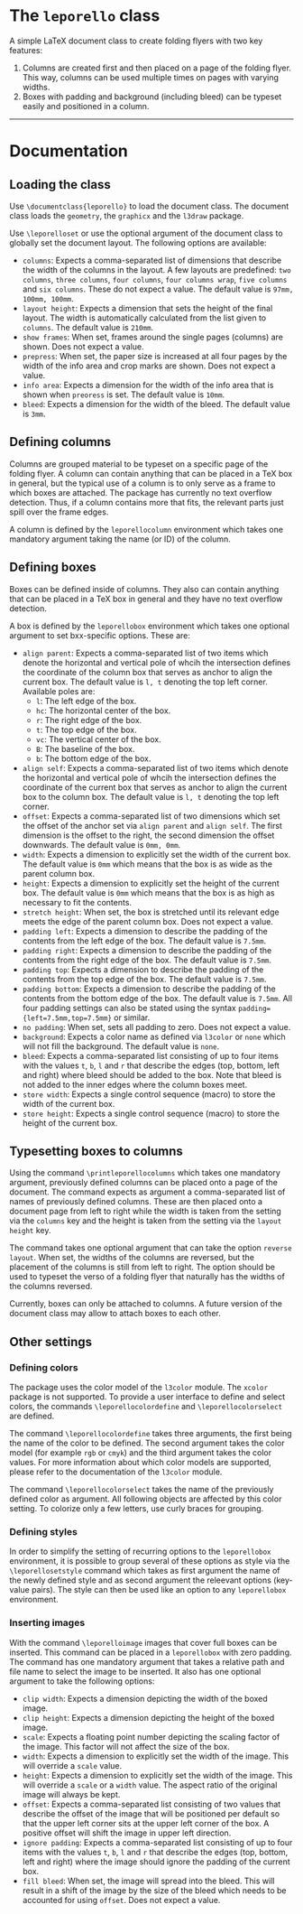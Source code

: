 # The `leporello` class

A simple LaTeX document class to create folding flyers with two key features:

1) Columns are created first and then placed on a page of the folding flyer. This way, columns can be used multiple times on pages with varying widths.
2) Boxes with padding and background (including bleed) can be typeset easily and positioned in a column.

---

# Documentation

## Loading the class

Use `\documentclass{leporello}` to load the document class. The document class loads the `geometry`, the `graphicx` and the `l3draw` package.

Use `\leporelloset` or use the optional argument of the document class to globally set the document layout. The following options are available:

- `columns`: Expects a comma-separated list of dimensions that describe the width of the columns in the layout. A few layouts are predefined: `two columns`, `three columns`, `four columns`, `four columns wrap`, `five columns` and `six columns`. These do not expect a value. The default value is `97mm, 100mm, 100mm`.
- `layout height`: Expects a dimension that sets the height of the final layout. The width is automatically calculated from the list given to `columns`. The default value is `210mm`.
- `show frames`: When set, frames around the single pages (columns) are shown. Does not expect a value. 
- `prepress`: When set, the paper size is increased at all four pages by the width of the info area and crop marks are shown. Does not expect a value.
- `info area`: Expects a dimension for the width of the info area that is shown when `preoress` is set. The default value is `10mm`.
- `bleed`: Expects a dimension for the width of the bleed. The default value is `3mm`.

## Defining columns

Columns are grouped material to be typeset on a specific page of the folding flyer. A column can contain anything that can be placed in a TeX box in general, but the typical use of a column is to only serve as a frame to which boxes are attached. The package has currently no text overflow detection. Thus, if a column contains more that fits, the relevant parts just spill over the frame edges.

A column is defined by the `leporellocolumn` environment which takes one mandatory argument taking the name (or ID) of the column.

## Defining boxes

Boxes can be defined inside of columns. They also can contain anything that can be placed in a TeX box in general and they have no text overflow detection.

A box is defined by the `leporellobox` environment which takes one optional argument to set bxx-specific options. These are:

- `align parent`: Expects a comma-separated list of two items which denote the horizontal and vertical pole of whcih the intersection defines the coordinate of the column box that serves as anchor to align the current box. The default value is `l, t` denoting the top left corner. Available poles are:
    - `l`: The left edge of the box.
    - `hc`: The horizontal center of the box.
    - `r`: The right edge of the box.
    - `t`: The top edge of the box.
    - `vc`: The vertical center of the box.
    - `B`: The baseline of the box.
    - `b`: The bottom edge of the box.
- `align self`: Expects a comma-separated list of two items which denote the horizontal and vertical pole of whcih the intersection defines the coordinate of the current box that serves as anchor to align the current box to the column box. The default value is `l, t` denoting the top left corner.
- `offset`: Expects a comma-separated list of two dimensions which set the offset of the anchor set via `align parent` and `align self`. The first dimension is the offset to the right, the second dimension the offset downwards. The default value is `0mm, 0mm`.
- `width`: Expects a dimension to explicitly set the width of the current box. The default value is `0mm` which means that the box is as wide as the parent column box.
- `height`: Expects a dimension to explicitly set the height of the current box. The default value is `0mm` which means that the box is as high as necessary to fit the contents.
- `stretch height`: When set, the box is stretched until its relevant edge meets the edge of the parent column box. Does not expect a value.
- `padding left`: Expects a dimension to describe the padding of the contents from the left edge of the box. The default value is `7.5mm`.
- `padding right`: Expects a dimension to describe the padding of the contents from the right edge of the box. The default value is `7.5mm`.
- `padding top`: Expects a dimension to describe the padding of the contents from the top edge of the box. The default value is `7.5mm`.
- `padding bottom`: Expects a dimension to describe the padding of the contents from the bottom edge of the box. The default value is `7.5mm`. All four padding settings can also be stated using the syntax `padding={left=7.5mm,top=7.5mm}` or similar.
- `no padding`: When set, sets all padding to zero. Does not expect a value.
- `background`: Expects a color name as defined via `l3color` or `none` which will not fill the background. The default value is `none`.
- `bleed`: Expects a comma-separated list consisting of up to four items with the values `t`, `b`, `l` and `r` that describe the edges (top, bottom, left and right) where bleed should be added to the box. Note that bleed is not added to the inner edges where the column boxes meet.
- `store width`: Expects a single control sequence (macro) to store the width of the current box.
- `store height`: Expects a single control sequence (macro) to store the height of the current box.

## Typesetting boxes to columns

Using the command `\printleporellocolumns` which takes one mandatory argument, previously defined columns can be placed onto a page of the document. The command expects as argument a comma-separated list of names of previously defined columns. These are then placed onto a document page from left to right while the width is taken from the setting via the `columns` key and the height is taken from the setting via the `layout height` key.

The command takes one optional argument that can take the option `reverse layout`. When set, the widths of the columns are reversed, but the placement of the columns is still from left to right. The option should be used to typeset the verso of a folding flyer that naturally has the widths of the columns reversed.

Currently, boxes can only be attached to columns. A future version of the document class may allow to attach boxes to each other.

## Other settings

### Defining colors

The package uses the color model of the `l3color` module. The `xcolor` package is not supported. To provide a user interface to define and select colors, the commands `\leporellocolordefine` and `\leporellocolorselect` are defined. 

The command `\leporellocolordefine` takes three arguments, the first being the name of the color to be defined. The second argument takes the color model (for example `rgb` or `cmyk`) and the third argument takes the color values. For more information about which color models are supported, please refer to the documentation of the `l3color` module.

The command `\leporellocolorselect` takes the name of the previously defined color as argument. All following objects are affected by this color setting. To colorize only a few letters, use curly braces for grouping.

### Defining styles

In order to simplify the setting of recurring options to the `leporellobox` environment, it is possible to group several of these options as style via the `\leporellosetstyle` command which takes as first argument the name of the newly defined style and as second argument the releevant options (key-value pairs). The style can then be used like an option to any `leporellobox` environment.

### Inserting images

With the command `\leporelloimage` images that cover full boxes can be inserted. This command can be placed in a `leporellobox` with zero padding. The command has one mandatory argument that takes a relative path and file name to select the image to be inserted. It also has one optional argument to take the following options:

- `clip width`: Expects a dimension depicting the width of the boxed image.
- `clip height`: Expects a dimension depicting the height of the boxed image.
- `scale`: Expects a floating point number depicting the scaling factor of the image. This factor will not affect the size of the box.
- `width`: Expects a dimension to explicitly set the width of the image. This will override a `scale` value.
- `height`: Expects a dimension to explicitly set the width of the image. This will override a `scale` or a `width` value. The aspect ratio of the original image will always be kept.
- `offset`: Expects a comma-separated list consisting of two values that describe the offset of the image that will be positioned per default so that the upper left corner sits at the upper left corner of the box. A positive offset will shift the image in upper left direction.
- `ignore padding`: Expects a comma-separated list consisting of up to four items with the values `t`, `b`, `l` and `r` that describe the edges (top, bottom, left and right) where the image should ignore the padding of the current box.
- `fill bleed`: When set, the image will spread into the bleed. This will result in a shift of the image by the size of the bleed which needs to be accounted for using `offset`. Does not expect a value.

